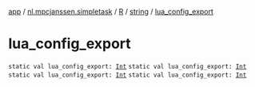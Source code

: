 [app](../../../index.md) / [nl.mpcjanssen.simpletask](../../index.md) / [R](../index.md) / [string](index.md) / [lua_config_export](.)

# lua_config_export

`static val lua_config_export: `[`Int`](https://kotlinlang.org/api/latest/jvm/stdlib/kotlin/-int/index.html)
`static val lua_config_export: `[`Int`](https://kotlinlang.org/api/latest/jvm/stdlib/kotlin/-int/index.html)
`static val lua_config_export: `[`Int`](https://kotlinlang.org/api/latest/jvm/stdlib/kotlin/-int/index.html)
`static val lua_config_export: `[`Int`](https://kotlinlang.org/api/latest/jvm/stdlib/kotlin/-int/index.html)